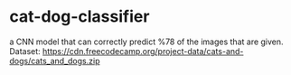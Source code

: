 # cat-dog-classifier
 a CNN model that can correctly predict %78 of the images that are given. Dataset: https://cdn.freecodecamp.org/project-data/cats-and-dogs/cats_and_dogs.zip
